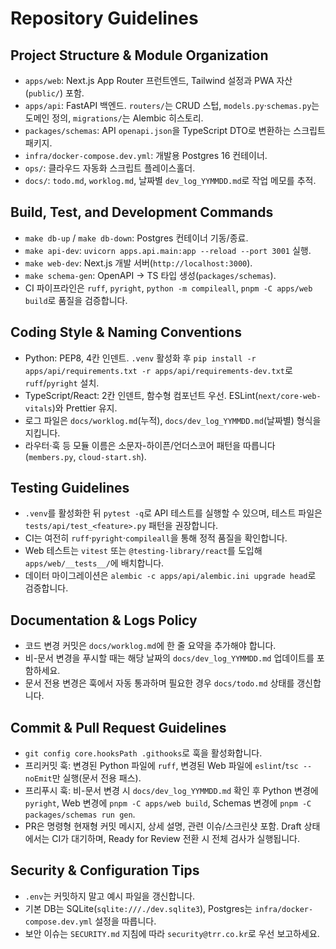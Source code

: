 # Repository Guidelines

## Project Structure & Module Organization
- `apps/web`: Next.js App Router 프런트엔드, Tailwind 설정과 PWA 자산(`public/`) 포함.
- `apps/api`: FastAPI 백엔드. `routers/`는 CRUD 스텁, `models.py`·`schemas.py`는 도메인 정의, `migrations/`는 Alembic 히스토리.
- `packages/schemas`: API `openapi.json`을 TypeScript DTO로 변환하는 스크립트 패키지.
- `infra/docker-compose.dev.yml`: 개발용 Postgres 16 컨테이너.
- `ops/`: 클라우드 자동화 스크립트 플레이스홀더.
- `docs/`: `todo.md`, `worklog.md`, 날짜별 `dev_log_YYMMDD.md`로 작업 메모를 추적.

## Build, Test, and Development Commands
- `make db-up` / `make db-down`: Postgres 컨테이너 기동/종료.
- `make api-dev`: `uvicorn apps.api.main:app --reload --port 3001` 실행.
- `make web-dev`: Next.js 개발 서버(`http://localhost:3000`).
- `make schema-gen`: OpenAPI → TS 타입 생성(`packages/schemas`).
- CI 파이프라인은 `ruff`, `pyright`, `python -m compileall`, `pnpm -C apps/web build`로 품질을 검증합니다.

## Coding Style & Naming Conventions
- Python: PEP8, 4칸 인덴트. `.venv` 활성화 후 `pip install -r apps/api/requirements.txt -r apps/api/requirements-dev.txt`로 `ruff`/`pyright` 설치.
- TypeScript/React: 2칸 인덴트, 함수형 컴포넌트 우선. ESLint(`next/core-web-vitals`)와 Prettier 유지.
- 로그 파일은 `docs/worklog.md`(누적), `docs/dev_log_YYMMDD.md`(날짜별) 형식을 지킵니다.
- 라우터·훅 등 모듈 이름은 소문자-하이픈/언더스코어 패턴을 따릅니다(`members.py`, `cloud-start.sh`).

## Testing Guidelines
- `.venv`를 활성화한 뒤 `pytest -q`로 API 테스트를 실행할 수 있으며, 테스트 파일은 `tests/api/test_<feature>.py` 패턴을 권장합니다.
- CI는 여전히 `ruff`·`pyright`·`compileall`을 통해 정적 품질을 확인합니다.
- Web 테스트는 `vitest` 또는 `@testing-library/react`를 도입해 `apps/web/__tests__/`에 배치합니다.
- 데이터 마이그레이션은 `alembic -c apps/api/alembic.ini upgrade head`로 검증합니다.

## Documentation & Logs Policy
- 코드 변경 커밋은 `docs/worklog.md`에 한 줄 요약을 추가해야 합니다.
- 비-문서 변경을 푸시할 때는 해당 날짜의 `docs/dev_log_YYMMDD.md` 업데이트를 포함하세요.
- 문서 전용 변경은 훅에서 자동 통과하며 필요한 경우 `docs/todo.md` 상태를 갱신합니다.

## Commit & Pull Request Guidelines
- `git config core.hooksPath .githooks`로 훅을 활성화합니다.
- 프리커밋 훅: 변경된 Python 파일에 `ruff`, 변경된 Web 파일에 `eslint`/`tsc --noEmit`만 실행(문서 전용 패스).
- 프리푸시 훅: 비-문서 변경 시 `docs/dev_log_YYMMDD.md` 확인 후 Python 변경에 `pyright`, Web 변경에 `pnpm -C apps/web build`, Schemas 변경에 `pnpm -C packages/schemas run gen`.
- PR은 명령형 현재형 커밋 메시지, 상세 설명, 관련 이슈/스크린샷 포함. Draft 상태에서는 CI가 대기하며, Ready for Review 전환 시 전체 검사가 실행됩니다.

## Security & Configuration Tips
- `.env`는 커밋하지 말고 예시 파일을 갱신합니다.
- 기본 DB는 SQLite(`sqlite:///./dev.sqlite3`), Postgres는 `infra/docker-compose.dev.yml` 설정을 따릅니다.
- 보안 이슈는 `SECURITY.md` 지침에 따라 `security@trr.co.kr`로 우선 보고하세요.
